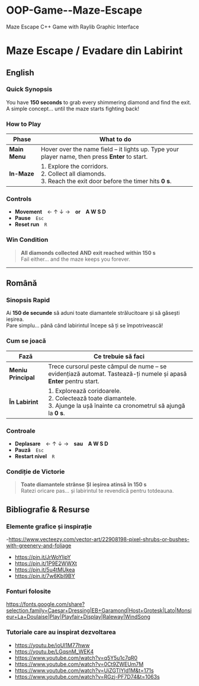 # OOP-Game--Maze-Escape
Maze Escape C++ Game with Raylib Graphic Interface

# Maze Escape / Evadare din Labirint


## English

###  Quick Synopsis
You have **150 seconds** to grab every shimmering diamond and find the exit.  
A simple concept… until the maze starts fighting back!

###   How to Play
| Phase | What to do |
|-------|------------|
| **Main Menu** | Hover over the name field – it lights up. Type your player name, then press **Enter** to start. |
| **In-Maze** | 1. Explore the corridors.<br>2. Collect all diamonds.<br>3. Reach the exit door before the timer hits **0 s**. |

###   Controls
- **Movement** ← ↑ ↓ → **or** **A W S D**  
- **Pause** `Esc`
- **Reset run** `R`

###  Win Condition
> **All diamonds collected** **AND** **exit reached** **within 150 s**  
> Fail either… and the maze keeps you forever. 

---

##   Română

###   Sinopsis Rapid
Ai **150 de secunde** să aduni toate diamantele strălucitoare și să găsești ieșirea.  
Pare simplu… până când labirintul începe să ți se împotrivească!

###   Cum se joacă
| Fază | Ce trebuie să faci |
|------|--------------------|
| **Meniu Principal** | Trece cursorul peste câmpul de nume – se evidențiază automat. Tastează-ți numele și apasă **Enter** pentru start. |
| **În Labirint** | 1. Explorează coridoarele.<br>2. Colectează toate diamantele.<br>3. Ajunge la ușă înainte ca cronometrul să ajungă la **0 s**. |

###  Controale
- **Deplasare** ← ↑ ↓ → **sau** **A W S D**  
- **Pauză** `Esc`  
- **Restart nivel** `R`

###   Condiție de Victorie
> **Toate diamantele strânse** **ȘI** **ieșirea atinsă** **în 150 s**  
> Ratezi oricare pas… și labirintul te revendică pentru totdeauna. 

##  Bibliografie & Resurse

###  Elemente grafice și inspirație
  -https://www.vecteezy.com/vector-art/22908198-pixel-shrubs-or-bushes-with-greenery-and-foliage
  - https://pin.it/JrWoYlipY  
  - https://pin.it/1P9E2WWXt  
  - https://pin.it/5u4tMUkea  
  - https://pin.it/7w6KbI9BY  

###  Fonturi folosite
https://fonts.google.com/share?selection.family=Caesar+Dressing|EB+Garamond|Host+Grotesk|Lato|Monsieur+La+Doulaise|Play|Playfair+Display|Raleway|WindSong

###  Tutoriale care au inspirat dezvoltarea
- https://youtu.be/ioUl1M77hww
- https://youtu.be/LGqsnM_WEK4
- https://www.youtube.com/watch?v=q5Y5u1c7qR0  
- https://www.youtube.com/watch?v=0Ct9ZWEUm7M  
- https://www.youtube.com/watch?v=UiZGTIYld1M&t=171s  
- https://www.youtube.com/watch?v=RGzj-PF7D74&t=1063s


